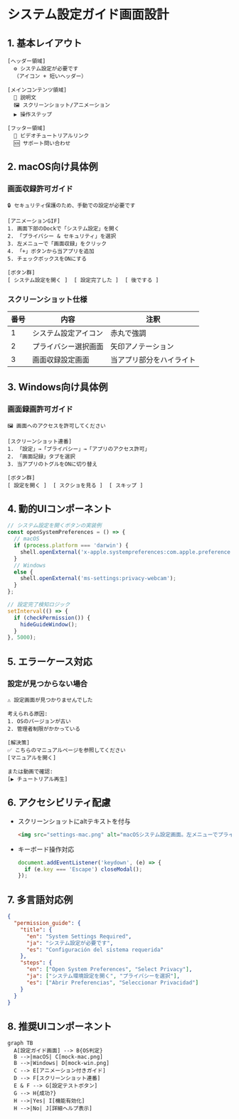 # システム設定ガイド画面設計

## 1. 基本レイアウト
```plaintext
[ヘッダー領域]
  ⚙️ システム設定が必要です
  （アイコン + 短いヘッダー）

[メインコンテンツ領域]
  📝 説明文
  🖼️ スクリーンショット/アニメーション
  ▶️ 操作ステップ

[フッター領域]
  🎥 ビデオチュートリアルリンク
  🆘 サポート問い合わせ
```

## 2. macOS向け具体例
### 画面収録許可ガイド
```plaintext
🔒 セキュリティ保護のため、手動での設定が必要です

[アニメーションGIF]
1. 画面下部のDockで「システム設定」を開く
2. 「プライバシー & セキュリティ」を選択
3. 左メニューで「画面収録」をクリック
4. 「+」ボタンから当アプリを追加
5. チェックボックスをONにする

[ボタン群]
[ システム設定を開く ]  [ 設定完了した ]  [ 後でする ]
```

### スクリーンショット仕様
| 番号 | 内容 | 注釈 |
|------|------|------|
| 1 | システム設定アイコン | 赤丸で強調 |
| 2 | プライバシー選択画面 | 矢印アノテーション |
| 3 | 画面収録設定画面 | 当アプリ部分をハイライト |

## 3. Windows向け具体例
### 画面録画許可ガイド
```plaintext
🖼️ 画面へのアクセスを許可してください

[スクリーンショット連番]
1. 「設定」→「プライバシー」→「アプリのアクセス許可」
2. 「画面記録」タブを選択
3. 当アプリのトグルをONに切り替え

[ボタン群]
[ 設定を開く ]  [ スクショを見る ]  [ スキップ ]
```

## 4. 動的UIコンポーネント
```javascript
// システム設定を開くボタンの実装例
const openSystemPreferences = () => {
  // macOS
  if (process.platform === 'darwin') {
    shell.openExternal('x-apple.systempreferences:com.apple.preference.security?Privacy_ScreenCapture');
  }
  // Windows
  else {
    shell.openExternal('ms-settings:privacy-webcam');
  }
};

// 設定完了検知ロジック
setInterval(() => {
  if (checkPermission()) {
    hideGuideWindow();
  }
}, 5000);
```

## 5. エラーケース対応
### 設定が見つからない場合
```plaintext
⚠️ 設定画面が見つかりませんでした

考えられる原因:
1. OSのバージョンが古い
2. 管理者制限がかかっている

[解決策]
✅ こちらのマニュアルページを参照してください
[マニュアルを開く]

または動画で確認:
[▶️ チュートリアル再生]
```

## 6. アクセシビリティ配慮
- スクリーンショットにaltテキストを付与
  ```html
  <img src="settings-mac.png" alt="macOSシステム設定画面。左メニューでプライバシーを選択し、右ペインで画面収録を選んでいる状態">
  ```
- キーボード操作対応
  ```javascript
  document.addEventListener('keydown', (e) => {
    if (e.key === 'Escape') closeModal();
  });
  ```

## 7. 多言語対応例
```json
{
  "permission_guide": {
    "title": {
      "en": "System Settings Required",
      "ja": "システム設定が必要です",
      "es": "Configuración del sistema requerida"
    },
    "steps": {
      "en": ["Open System Preferences", "Select Privacy"],
      "ja": ["システム環境設定を開く", "プライバシーを選択"],
      "es": ["Abrir Preferencias", "Seleccionar Privacidad"]
    }
  }
}
```

## 8. 推奨UIコンポーネント
```mermaid
graph TB
  A[設定ガイド画面] --> B{OS判定}
  B -->|macOS| C[mock-mac.png]
  B -->|Windows| D[mock-win.png]
  C --> E[アニメーション付きガイド]
  D --> F[スクリーンショット連番]
  E & F --> G[設定テストボタン]
  G --> H{成功?}
  H -->|Yes| I[機能有効化]
  H -->|No| J[詳細ヘルプ表示]
```

